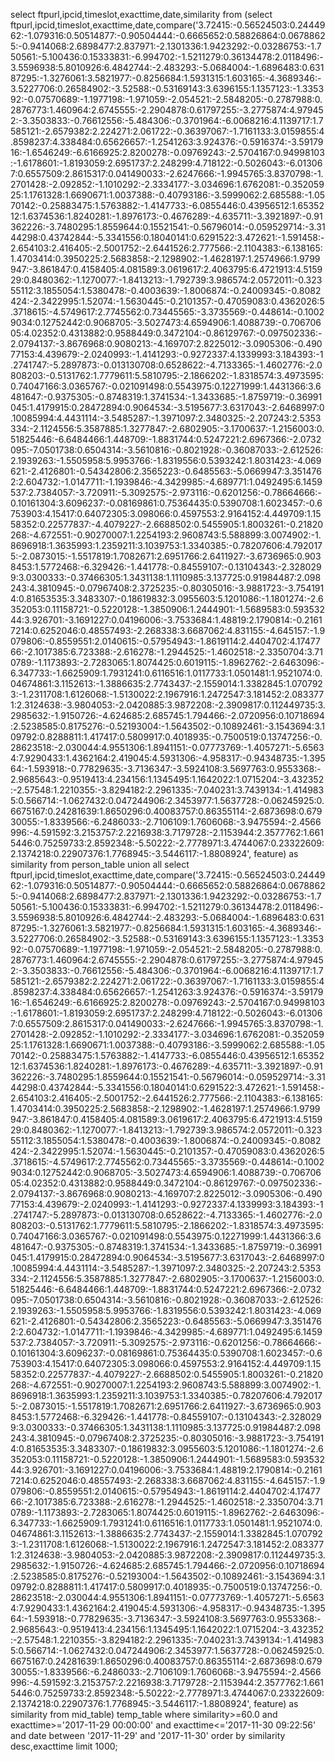 select ftpurl,ipcid,timeslot,exacttime,date,similarity from (select ftpurl,ipcid,timeslot,exacttime,date,compare('3.72415:-0.56524503:0.2444962:-1.079316:0.50514877:-0.90504444:-0.6665652:0.58826864:0.06788625:-0.9414068:2.6898477:2.837971:-2.1301336:1.9423292:-0.03286753:-1.750561:-5.100436:0.15333831:-6.994702:-1.5211279:0.36134478:2.0118496:-3.5596938:5.8010926:6.4842744:-2.483293:-5.0684004:-1.6896483:0.63187295:-1.3276061:3.5821977:-0.8256684:1.5931315:1.603165:-4.3689346:-3.5227706:0.26584902:-3.52588:-0.53169143:3.6396155:1.1357123:-1.335392:-0.07570689:-1.1977198:-1.971059:-2.054521:-2.5848205:-0.2787988:0.2876773:1.460964:2.6745555:-2.2904878:0.61797255:-3.2775874:4.979452:-3.3503833:-0.76612556:-5.484306:-0.3701964:-6.0068216:4.1139717:1.7585121:-2.6579382:2.224271:2.061722:-0.36397067:-1.7161133:3.0159855:4.8598237:4.338484:0.65626657:-1.2541263:3.924376:-0.5916374:-3.5917916:-1.6546249:-6.6166925:2.8200278:-0.09769243:-2.5704167:0.94998103:-1.6178601:-1.8193059:2.6951737:2.248299:4.718122:-0.5026043:-6.013067:0.6557509:2.8615317:0.041490033:-2.6247666:-1.9945765:3.8370798:-1.2701428:-2.092852:-1.1010292:-2.3334177:-3.034696:1.6762081:-0.35205925:1.1761328:1.6690671:1.0037388:-0.40793186:-3.5999062:2.685588:-1.0570142:-0.25883475:1.5763882:-1.4147733:-6.0855446:0.43956512:1.6535212:1.6374536:1.8240281:-1.8976173:-0.4676289:-4.635711:-3.3921897:-0.91362226:-3.7480295:1.8559644:0.15521541:-0.56796014:-0.059529714:-3.3144298:0.43742844:-5.3341556:0.18040141:0.6291522:3.472621:-1.591458:-2.654103:2.416405:-2.5001752:-2.6441526:2.777566:-2.1104383:-6.138165:1.4703414:0.3950225:2.5683858:-2.1298902:-1.4628197:1.2574966:1.9799947:-3.861847:0.4158405:4.081589:3.0619617:2.4063795:6.4721913:4.515929:0.8480362:-1.1270077:-1.8413213:-1.792739:3.986574:2.0572011:-0.32355112:3.1855054:1.5380478:-0.4003639:-1.8006874:-0.24009345:-0.8082424:-2.3422995:1.52074:-1.5630445:-0.2101357:-0.47059083:0.4362026:5.3718615:-4.5749617:2.7745562:0.73445565:-3.3735569:-0.448614:-0.10029034:0.12752442:0.9068705:-3.5027473:4.6594906:1.4088739:-0.70670605:4.02352:0.4313882:0.9588449:0.3472104:-0.86129767:-0.097502336:-2.0794137:-3.8676968:0.9080213:-4.169707:2.8225012:-3.0905306:-0.49077153:4.439679:-2.0240993:-1.4141293:-0.9272337:4.1339993:3.184393:-1.2741747:-5.2897873:-0.013130708:0.6528622:-4.7133365:-1.4602776:-2.0808203:-0.5131762:1.7779611:5.5810795:-2.1866202:-1.8318574:3.4973595:0.74047166:3.0365767:-0.021091498:0.5543975:0.12271999:1.4431366:3.6481647:-0.9375305:-0.8748319:1.3741534:-1.3433685:-1.8759719:-0.36991045:1.4179915:0.28472894:0.9064534:-3.5195677:3.6317043:-2.6468997:0.10085994:4.4431114:-3.5485287:-1.3971097:2.3480325:-2.207243:2.5353334:-2.1124556:5.3587885:1.3277847:-2.6802905:-3.1700637:-1.2156003:0.51825446:-6.6484466:1.448709:-1.8831744:0.5247221:2.6967366:-2.0732095:-7.0501738:0.6504314:-3.5610816:-0.8021928:-0.36087033:-2.612526:2.1939263:-1.5505958:5.9953766:-1.8319556:0.5393242:1.8031423:-4.069621:-2.4126801:-0.54342806:2.3565223:-0.6485563:-5.0669947:3.3514762:2.604732:-1.0147711:-1.1939846:-4.3429985:-4.689771:1.0492495:6.1459537:2.7384057:-3.720911:-5.3092575:-2.973116:-0.6201256:-0.78664666:-0.10161304:3.6096237:-0.08169861:0.75364435:0.5390708:1.6023457:-0.6753903:4.15417:0.64072305:3.098066:0.4597553:2.9164152:4.449709:1.1558352:0.22577837:-4.4079227:-2.6688502:0.5455905:1.8003261:-0.21820268:-4.672551:-0.90270007:1.2254193:2.9608743:5.588899:3.0074902:-1.8696918:1.3635993:1.2359211:3.1039753:1.3340385:-0.78207606:4.7920175:-2.0873015:-1.5517819:1.7082671:2.6951766:2.6411927:-3.6736965:0.9038453:1.5772468:-6.329426:-1.441778:-0.84559107:-0.13104343:-2.3280299:3.0300333:-0.37466305:1.3431138:1.1110985:3.137725:0.91984487:2.098243:4.3810945:-0.07967408:2.3725235:-0.80305016:-3.9881723:-3.7541914:0.81653535:3.3483307:-0.18619832:3.0955603:5.1201086:-1.1801274:-2.6352053:0.11158721:-0.5220128:-1.3850906:1.2444901:-1.5689583:0.59353244:3.926701:-3.1691227:0.04196006:-3.7533684:1.48819:2.1790814:-0.21617214:0.6252046:0.48557493:-2.268338:3.6687062:4.831155:-4.645157:-1.9079806:-0.8559551:2.0140615:-0.57954943:-1.8619114:2.4404702:4.1747766:-2.1017385:6.723388:-2.616278:-1.2944525:-1.4602518:-2.3350704:3.710789:-1.1173893:-2.7283065:1.8074425:0.6019115:-1.8962762:-2.6463096:-6.347733:-1.6625909:1.7931241:0.6116516:1.0117733:1.0501481:1.9521074:0.04674861:3.1152613:-1.3886635:2.7743437:-2.1559014:1.3382845:1.0707923:-1.2311708:1.6126068:-1.5130022:2.1967916:1.2472547:3.181452:2.0833771:2.3124638:-3.9804053:-2.0420885:3.9872208:-2.3909817:0.112449735:3.2985632:-1.9150726:-4.624685:2.685745:1.794466:-2.0720956:0.10718694:2.5238585:0.8175276:-0.52193004:-1.5643502:-0.10892461:-3.1543694:3.109792:0.8288811:1.417417:0.5809917:0.4018935:-0.7500519:0.13747256:-0.28623518:-2.030044:4.9551306:1.8941151:-0.07773769:-1.4057271:-5.65634:7.9290433:1.4362164:2.419045:4.5931306:-4.958317:-0.94348735:-1.39564:-1.593918:-0.77829635:-3.7136347:-3.5924108:3.5697763:0.9553368:-2.9685643:-0.9519413:4.234156:1.1345495:1.1642022:1.0715204:-3.432352:-2.57548:1.2210355:-3.8294182:2.2961335:-7.040231:3.7439134:-1.4149835:0.566714:-1.0627432:0.047244906:2.3453977:1.5637728:-0.06245925:0.6675167:0.24281639:1.8650296:0.40083757:0.86355114:-2.6873698:0.67930055:-1.8339566:-6.2486033:-2.7106109:1.7606068:-3.9475594:-2.4566996:-4.591592:3.2153757:2.2216938:3.7179728:-2.1153944:2.3577762:1.6615446:0.75259733:2.8592348:-5.50222:-2.7778971:3.4744067:0.23322609:2.1374218:0.22907376:1.7768945:-3.5446117:-1.8808924', feature) as similarity from person_table union all select ftpurl,ipcid,timeslot,exacttime,date,compare('3.72415:-0.56524503:0.2444962:-1.079316:0.50514877:-0.90504444:-0.6665652:0.58826864:0.06788625:-0.9414068:2.6898477:2.837971:-2.1301336:1.9423292:-0.03286753:-1.750561:-5.100436:0.15333831:-6.994702:-1.5211279:0.36134478:2.0118496:-3.5596938:5.8010926:6.4842744:-2.483293:-5.0684004:-1.6896483:0.63187295:-1.3276061:3.5821977:-0.8256684:1.5931315:1.603165:-4.3689346:-3.5227706:0.26584902:-3.52588:-0.53169143:3.6396155:1.1357123:-1.335392:-0.07570689:-1.1977198:-1.971059:-2.054521:-2.5848205:-0.2787988:0.2876773:1.460964:2.6745555:-2.2904878:0.61797255:-3.2775874:4.979452:-3.3503833:-0.76612556:-5.484306:-0.3701964:-6.0068216:4.1139717:1.7585121:-2.6579382:2.224271:2.061722:-0.36397067:-1.7161133:3.0159855:4.8598237:4.338484:0.65626657:-1.2541263:3.924376:-0.5916374:-3.5917916:-1.6546249:-6.6166925:2.8200278:-0.09769243:-2.5704167:0.94998103:-1.6178601:-1.8193059:2.6951737:2.248299:4.718122:-0.5026043:-6.013067:0.6557509:2.8615317:0.041490033:-2.6247666:-1.9945765:3.8370798:-1.2701428:-2.092852:-1.1010292:-2.3334177:-3.034696:1.6762081:-0.35205925:1.1761328:1.6690671:1.0037388:-0.40793186:-3.5999062:2.685588:-1.0570142:-0.25883475:1.5763882:-1.4147733:-6.0855446:0.43956512:1.6535212:1.6374536:1.8240281:-1.8976173:-0.4676289:-4.635711:-3.3921897:-0.91362226:-3.7480295:1.8559644:0.15521541:-0.56796014:-0.059529714:-3.3144298:0.43742844:-5.3341556:0.18040141:0.6291522:3.472621:-1.591458:-2.654103:2.416405:-2.5001752:-2.6441526:2.777566:-2.1104383:-6.138165:1.4703414:0.3950225:2.5683858:-2.1298902:-1.4628197:1.2574966:1.9799947:-3.861847:0.4158405:4.081589:3.0619617:2.4063795:6.4721913:4.515929:0.8480362:-1.1270077:-1.8413213:-1.792739:3.986574:2.0572011:-0.32355112:3.1855054:1.5380478:-0.4003639:-1.8006874:-0.24009345:-0.8082424:-2.3422995:1.52074:-1.5630445:-0.2101357:-0.47059083:0.4362026:5.3718615:-4.5749617:2.7745562:0.73445565:-3.3735569:-0.448614:-0.10029034:0.12752442:0.9068705:-3.5027473:4.6594906:1.4088739:-0.70670605:4.02352:0.4313882:0.9588449:0.3472104:-0.86129767:-0.097502336:-2.0794137:-3.8676968:0.9080213:-4.169707:2.8225012:-3.0905306:-0.49077153:4.439679:-2.0240993:-1.4141293:-0.9272337:4.1339993:3.184393:-1.2741747:-5.2897873:-0.013130708:0.6528622:-4.7133365:-1.4602776:-2.0808203:-0.5131762:1.7779611:5.5810795:-2.1866202:-1.8318574:3.4973595:0.74047166:3.0365767:-0.021091498:0.5543975:0.12271999:1.4431366:3.6481647:-0.9375305:-0.8748319:1.3741534:-1.3433685:-1.8759719:-0.36991045:1.4179915:0.28472894:0.9064534:-3.5195677:3.6317043:-2.6468997:0.10085994:4.4431114:-3.5485287:-1.3971097:2.3480325:-2.207243:2.5353334:-2.1124556:5.3587885:1.3277847:-2.6802905:-3.1700637:-1.2156003:0.51825446:-6.6484466:1.448709:-1.8831744:0.5247221:2.6967366:-2.0732095:-7.0501738:0.6504314:-3.5610816:-0.8021928:-0.36087033:-2.612526:2.1939263:-1.5505958:5.9953766:-1.8319556:0.5393242:1.8031423:-4.069621:-2.4126801:-0.54342806:2.3565223:-0.6485563:-5.0669947:3.3514762:2.604732:-1.0147711:-1.1939846:-4.3429985:-4.689771:1.0492495:6.1459537:2.7384057:-3.720911:-5.3092575:-2.973116:-0.6201256:-0.78664666:-0.10161304:3.6096237:-0.08169861:0.75364435:0.5390708:1.6023457:-0.6753903:4.15417:0.64072305:3.098066:0.4597553:2.9164152:4.449709:1.1558352:0.22577837:-4.4079227:-2.6688502:0.5455905:1.8003261:-0.21820268:-4.672551:-0.90270007:1.2254193:2.9608743:5.588899:3.0074902:-1.8696918:1.3635993:1.2359211:3.1039753:1.3340385:-0.78207606:4.7920175:-2.0873015:-1.5517819:1.7082671:2.6951766:2.6411927:-3.6736965:0.9038453:1.5772468:-6.329426:-1.441778:-0.84559107:-0.13104343:-2.3280299:3.0300333:-0.37466305:1.3431138:1.1110985:3.137725:0.91984487:2.098243:4.3810945:-0.07967408:2.3725235:-0.80305016:-3.9881723:-3.7541914:0.81653535:3.3483307:-0.18619832:3.0955603:5.1201086:-1.1801274:-2.6352053:0.11158721:-0.5220128:-1.3850906:1.2444901:-1.5689583:0.59353244:3.926701:-3.1691227:0.04196006:-3.7533684:1.48819:2.1790814:-0.21617214:0.6252046:0.48557493:-2.268338:3.6687062:4.831155:-4.645157:-1.9079806:-0.8559551:2.0140615:-0.57954943:-1.8619114:2.4404702:4.1747766:-2.1017385:6.723388:-2.616278:-1.2944525:-1.4602518:-2.3350704:3.710789:-1.1173893:-2.7283065:1.8074425:0.6019115:-1.8962762:-2.6463096:-6.347733:-1.6625909:1.7931241:0.6116516:1.0117733:1.0501481:1.9521074:0.04674861:3.1152613:-1.3886635:2.7743437:-2.1559014:1.3382845:1.0707923:-1.2311708:1.6126068:-1.5130022:2.1967916:1.2472547:3.181452:2.0833771:2.3124638:-3.9804053:-2.0420885:3.9872208:-2.3909817:0.112449735:3.2985632:-1.9150726:-4.624685:2.685745:1.794466:-2.0720956:0.10718694:2.5238585:0.8175276:-0.52193004:-1.5643502:-0.10892461:-3.1543694:3.109792:0.8288811:1.417417:0.5809917:0.4018935:-0.7500519:0.13747256:-0.28623518:-2.030044:4.9551306:1.8941151:-0.07773769:-1.4057271:-5.65634:7.9290433:1.4362164:2.419045:4.5931306:-4.958317:-0.94348735:-1.39564:-1.593918:-0.77829635:-3.7136347:-3.5924108:3.5697763:0.9553368:-2.9685643:-0.9519413:4.234156:1.1345495:1.1642022:1.0715204:-3.432352:-2.57548:1.2210355:-3.8294182:2.2961335:-7.040231:3.7439134:-1.4149835:0.566714:-1.0627432:0.047244906:2.3453977:1.5637728:-0.06245925:0.6675167:0.24281639:1.8650296:0.40083757:0.86355114:-2.6873698:0.67930055:-1.8339566:-6.2486033:-2.7106109:1.7606068:-3.9475594:-2.4566996:-4.591592:3.2153757:2.2216938:3.7179728:-2.1153944:2.3577762:1.6615446:0.75259733:2.8592348:-5.50222:-2.7778971:3.4744067:0.23322609:2.1374218:0.22907376:1.7768945:-3.5446117:-1.8808924', feature) as similarity from mid_table) temp_table where similarity>=60.0 and exacttime>='2017-11-29 00:00:00' and exacttime<='2017-11-30 09:22:56' and date between '2017-11-29' and '2017-11-30' order by similarity desc,exacttime limit 1000;
